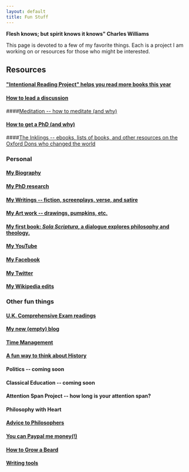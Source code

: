 ```yaml
---
layout: default
title: Fun Stuff
---
```


**Flesh knows; but spirit knows it knows" Charles Williams**


This page is devoted to a few of my favorite things. Each is a project I am working on or resources for those who might be interested.

## Resources ##

#### ["Intentional Reading Project" helps you read more books this year](http://www.readingintentionally.com)

#### [How to lead a discussion](http://www.wikihow.com/Lead-a-Discussion) ####

####[Meditation -- how to meditate (and why)](/meditation)

#### [How to get a PhD (and why)](/phd-how-to) 

####[The Inklings -- ebooks, lists of books, and other resources on the Oxford Dons who changed the world](/inklings)


### Personal ###

#### [My Biography](/bio)

#### [My PhD research](/phd)

#### [My Writings -- fiction, screenplays, verse, and satire](/writings)

#### [My Art work -- drawings, pumpkins, etc.](http://www.keithbuhler.com/art)

#### [My first book: *Sola Scriptura*, a dialogue explores philosophy and theology.](http://www.amazon.com/Sola-Scriptura-Dialogue-Keith-Buhler-ebook/dp/B009N27L12/ref=sr_1_9?ie=UTF8&qid=1401301911&sr=8-9&keywords=sola+scriptura)

#### [My YouTube](https://www.youtube.com/channel/UCDxfeT2v6-kFM12T7zD-K9Q)

#### [My Facebook](http://www.facebook.com/kedbuhler/)

#### [My Twitter](https://twitter.com/Keith_Buhler) 

#### [My Wikipedia edits](http://en.wikipedia.org/wiki/User:CircularReason)

### Other fun things ###

#### [U.K. Comprehensive Exam readings](/comps)

#### [My new (empty) blog](http://circularreason.github.io./blog)

#### [Time Management](http://keithbuhler.com/goals/)
 
#### [A fun way to think about History](https://docs.google.com/spreadsheets/d/1ZitnTtYNZLmUsKcQ0vu_cdzm_Plj5nupiyDrJEn4VV0/edit#gid=0) ####

#### Politics -- coming soon ####

#### Classical Education -- coming soon ####

#### Attention Span Project -- how long is your attention span?

#### Philosophy with Heart ####

#### [Advice to Philosophers](http://www.advicetochristianphilosophers.com) ####

#### [You can Paypal me money(!)](https://www.paypal.me/keithbuhler) ####

#### [How to Grow a Beard](/beard)

#### [Writing tools](/writing-tools)

